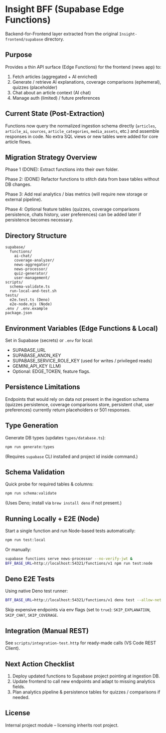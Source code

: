 # Insight BFF (Supabase Edge Functions)

Backend-for-Frontend layer extracted from the original `Insight-frontend/supabase` directory.

## Purpose

Provides a thin API surface (Edge Functions) for the frontend (news app) to:

1. Fetch articles (aggregated + AI enriched)
2. Generate / retrieve AI explanations, coverage comparisons (ephemeral), quizzes (placeholder)
3. Chat about an article context (AI chat)
4. Manage auth (limited) / future preferences

## Current State (Post-Extraction)

Functions now query the normalized ingestion schema directly (`articles`, `article_ai`, `sources`, `article_categories`, `media_assets`, etc.) and assemble responses in code. No extra SQL views or new tables were added for core article flows.

## Migration Strategy Overview

Phase 1 (DONE): Extract functions into their own folder.

Phase 2: (DONE) Refactor functions to stitch data from base tables without DB changes.

Phase 3: Add real analytics / bias metrics (will require new storage or external pipeline).

Phase 4: Optional feature tables (quizzes, coverage comparisons persistence, chats history, user preferences) can be added later if persistence becomes necessary.

## Directory Structure

```
supabase/
  functions/
    ai-chat/
    coverage-analyzer/
    news-aggregator/
    news-processor/
    quiz-generator/
    user-management/
scripts/
  schema-validate.ts
  run-local-and-test.sh
tests/
  e2e.test.ts (Deno)
  e2e-node.mjs (Node)
.env / .env.example
package.json
```

## Environment Variables (Edge Functions & Local)

Set in Supabase (secrets) or `.env` for local:

- SUPABASE_URL
- SUPABASE_ANON_KEY
- SUPABASE_SERVICE_ROLE_KEY (used for writes / privileged reads)
- GEMINI_API_KEY (LLM)
- Optional: EDGE_TOKEN, feature flags.

## Persistence Limitations

Endpoints that would rely on data not present in the ingestion schema (quizzes persistence, coverage comparisons store, persistent chat, user preferences) currently return placeholders or 501 responses.

## Type Generation

Generate DB types (updates `types/database.ts`):

```bash
npm run generate:types
```

(Requires `supabase` CLI installed and project id inside command.)

## Schema Validation

Quick probe for required tables & columns:

```bash
npm run schema:validate
```

(Uses Deno; install via `brew install deno` if not present.)

## Running Locally + E2E (Node)

Start a single function and run Node-based tests automatically:

```bash
npm run test:local
```

Or manually:

```bash
supabase functions serve news-processor --no-verify-jwt &
BFF_BASE_URL=http://localhost:54321/functions/v1 npm run test:node
```

## Deno E2E Tests

Using native Deno test runner:

```bash
BFF_BASE_URL=http://localhost:54321/functions/v1 deno test --allow-net --allow-env tests/e2e.test.ts
```

Skip expensive endpoints via env flags (set to `true`): `SKIP_EXPLANATION`, `SKIP_CHAT`, `SKIP_COVERAGE`.

## Integration (Manual REST)

See `scripts/integration-test.http` for ready-made calls (VS Code REST Client).

## Next Action Checklist

1. Deploy updated functions to Supabase project pointing at ingestion DB.
2. Update frontend to call new endpoints and adapt to missing analytics fields.
3. Plan analytics pipeline & persistence tables for quizzes / comparisons if needed.

## License

Internal project module – licensing inherits root project.
